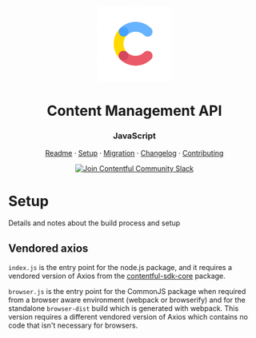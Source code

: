 <!-- shared header  START -->

<p align="center">
  <a href="https://www.contentful.com/developers/docs/references/content-management-api/">
    <img alt="Contentful Logo" title="Contentful" src="images/contentful-icon.png" width="150">
  </a>
</p>

<h1 align='center'>Content Management API</h1>

<h3 align="center">JavaScript</h3>

<p align="center">
  <a href="README.md">Readme</a> · 
  <a href="SETUP.md">Setup</a> · 
  <a href="MIGRATION.md">Migration</a> · 
  <a href="CHANGELOG.md">Changelog</a> · 
  <a href="CONTRIBUTING.md">Contributing</a>
</p>

<p align="center">
  <a href="https://www.contentful.com/slack/">
    <img src="https://img.shields.io/badge/-Join%20Community%20Slack-2AB27B.svg?logo=slack&maxAge=31557600" alt="Join Contentful Community Slack">
  </a>
</p>

<!-- shared header  END -->

# Setup

Details and notes about the build process and setup

## Vendored axios

`index.js` is the entry point for the node.js package, and it requires a vendored version of Axios from the [contentful-sdk-core](https://github.com/contentful/contentful-sdk-core) package.

`browser.js` is the entry point for the CommonJS package when required from a browser aware environment (webpack or browserify) and for the standalone `browser-dist` build which is generated with webpack. This version requires a different vendored version of Axios which contains no code that isn't necessary for browsers.
